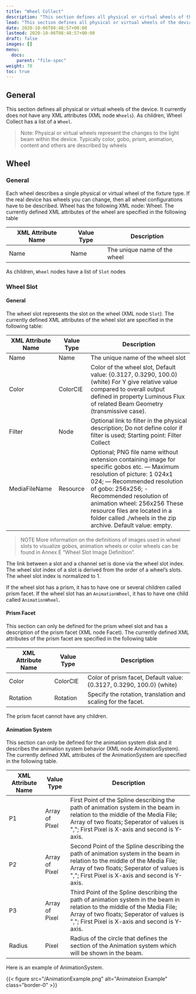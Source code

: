 ```yaml
---
title: "Wheel Collect"
description: "This section defines all physical or virtual wheels of the device."
lead: "This section defines all physical or virtual wheels of the device."
date: 2020-10-06T08:48:57+00:00
lastmod: 2020-10-06T08:48:57+00:00
draft: false
images: []
menu:
  docs:
    parent: "file-spec"
weight: 70
toc: true
---
```


## General

This section defines all physical or virtual wheels of the device. It currently does not have any XML attributes (XML node `Wheels`). As children, Wheel Collect has a list of a `Wheel`.

> Note: Physical or virtual wheels represent the changes to the light beam within the device. Typically color, gobo, prism, animation, content and others are described by wheels

## Wheel

### General

Each wheel describes a single physical or virtual wheel of the fixture type. If the real device has wheels you can change, then all wheel configurations have to be described. Wheel has the following XML node: Wheel. The currently defined XML attributes of the wheel are specified in the following table

| XML Attribute Name | Value Type | Description                  |
|--------------------|------------|------------------------------|
| Name               | Name       | The unique name of the wheel |

As children, `Wheel` nodes have a list of `Slot` nodes

### Wheel Slot

#### General

The wheel slot represents the slot on the wheel (XML node `Slot`). The currently defined XML attributes of the wheel slot are specified in the following table:

| XML Attribute Name | Value Type | Description                                                                                                                                                                                                                                                                                                                               |
|--------------------|------------|-------------------------------------------------------------------------------------------------------------------------------------------------------------------------------------------------------------------------------------------------------------------------------------------------------------------------------------------|
| Name               | Name       | The unique name of the wheel slot                                                                                                                                                                                                                                                                                                         |
| Color              | ColorCIE   | Color of the wheel slot, Default value: {0.3127, 0.3290, 100.0} (white) For Y give relative value compared to overall output defined in property Luminous Flux of related Beam Geometry (transmissive case).                                                                                                                              |
| Filter             | Node       |  Optional link to filter in the physical description; Do not define color if filter is used; Starting point: Filter Collect                                                                                                                                                                                                               |
| MediaFileName      | Resource   | Optional; PNG file name without extension containing image for specific gobos etc.  — Maximum resolution of picture: 1 024x1 024; — Recommended resolution of gobo: 256x256; - Recommended resolution of animation wheel: 256x256  These resource files are located in a folder called ./wheels in the zip archive. Default value: empty. |

> NOTE More information on the definitions of images used in wheel slots to visualize gobos, animation wheels or color wheels can be found in Annex E “Wheel Slot Image Definition”.

The link between a slot and a channel set is done via the wheel slot index. The wheel slot index of a slot is derived from the order of a wheel’s slots. The wheel slot index is normalized to 1.

If the wheel slot has a prism, it has to have one or several children called prism facet. If the wheel slot has an `AnimationWheel`, it has to have one child called `AnimationWheel`.

#### Prism Facet

This section can only be defined for the prism wheel slot and has a description of the prism facet (XML node Facet). The currently defined XML attributes of the prism facet are specified in the following table

| XML Attribute Name | Value Type | Description                                                          |
|--------------------|------------|----------------------------------------------------------------------|
| Color              | ColorCIE   | Color of prism facet, Default value: {0.3127, 0.3290, 100.0} (white) |
| Rotation           | Rotation   | Specify the rotation, translation and scaling for the facet.         |

The prism facet cannot have any children.

#### Animation System

This section can only be defined for the animation system disk and it describes the animation system behavior (XML node AnimationSystem). The currently defined XML attributes of the AnimationSystem are specified in the following table.

| XML Attribute Name | Value Type     | Description                                                                                                                                                                                                              |
|--------------------|----------------|--------------------------------------------------------------------------------------------------------------------------------------------------------------------------------------------------------------------------|
| P1                 | Array of PIxel | First Point of the Spline describing the path of animation system in the beam in relation to the middle of the Media File; Array of two floats; Seperator of values is ","; First Pixel is X-axis and second is Y-axis.  |
| P2                 | Array of Pixel | Second Point of the Spline describing the path of animation system in the beam in relation to the middle of the Media File; Array of two floats; Seperator of values is ","; First Pixel is X-axis and second is Y-axis. |
| P3                 | Array of Pixel | Third Point of the Spline describing the path of animation system in the beam in relation to the middle of the Media File; Array of two floats; Seperator of values is ","; First Pixel is X-axis and second is Y-axis.  |
| Radius             | Pixel          | Radius of the circle that defines the section of the Animation system which will be shown in the beam.                                                                                                                   |

Here is an example of AnimationSystem.

{{< figure src="/AnimationExample.png" alt="Animateion Example" class="border-0" >}}
